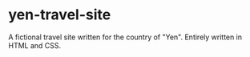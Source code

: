 # yen-travel-site
A fictional travel site written for the country of "Yen". Entirely written in HTML and CSS.
